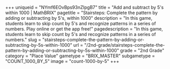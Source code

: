 +++
uniqueid = "NYmf6EOvBps93nZIpgB7"
title = "Add and subtract by 5's within 1000 | MathBRIX"
pagetitle = "Stairsteps: Complete the pattern by adding or subtracting by 5's, within 1000"
description = "In this game, students learn to skip count by 5's and recognize patterns in a series of numbers. Play online or get the app free!"
pagedescription = "In this game, students learn to skip count by 5's and recognize patterns in a series of numbers."
slug = "stairsteps-complete-the-pattern-by-adding-or-subtracting-by-5s-within-1000"
url = "/2nd-grade/stairsteps-complete-the-pattern-by-adding-or-subtracting-by-5s-within-1000"
grade = "2nd Grade"
category = "Place Value"
gametype = "BRIX_MASTER"
subgametype = "COUNT_1000_BY_5"
image = "count-1000-by-5"
+++